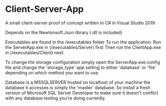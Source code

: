 # Client-Server-App
 A small client-server proof of concept written in C# in Visual Studio 2019
 
 Depends on the Newtonsoft.Json library (.dll is included)
 
 Executables are found in the /executables folder
 To run the application:
  Run the ServerApp.exe in (/executables/Server) first
  Then run the ClientApp.exe in (/executables/Client) next.
 
 To change the storage configuration simply open the ServerApp.exe.config file and change the 'storage_type' app setting to either 'database' or 'file' 
 depending on which method you want to use.

 Database is a MSSQLSERVER hosted on localhost of your machine the database it accesses is simply the 'master' database. So install a fresh version of 
 Microsoft SQL Server Developer to make sure it doesn't conflict with any database testing you're doing currently.
